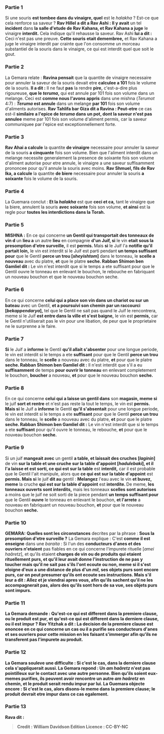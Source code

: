 
### Partie 1
Si une souris <b>est tombee dans du vinaigre, quel</b> est le <i>halakha</i> ? Est-ce que cela renforce sa saveur ? <b>Rav Hillel a dit a Rav Ashi : Il y avait</b> un tel <b>incident</b> dans <b>la salle d'etude de Rav Kahana, et Rav Kahana a juge</b> le vinaigre <b>interdit.</b> Cela indique qu'il rehausse la saveur. Rav Ashi <b>lui a dit :</b> Ceci n'est pas une preuve. <b>Cette souris</b> <b>etait demembree,</b> et Rav Kahana a juge le vinaigre interdit par crainte que l'on consomme un morceau substantiel de la souris dans le vinaigre, ce qui est interdit quel que soit le gout.

### Partie 2
La Gemara relate : <b>Ravina pensait</b> que la quantite de vinaigre necessaire pour annuler la saveur de la souris devait etre <b>calculee a 101</b> fois le volume de la souris. <b>Il a dit :</b> Il ne faut <b>pas</b> la rendre <b>pire,</b> c'est-a-dire plus rigoureuse, <b>que le <i>teruma</i>,</b> qui est annule par 101 fois son volume dans un melange. Ceci est <b>comme nous l'avons appris</b> dans une mishna (<i>Terumot</i> 4:7) : <b><i>Teruma</i> est annule</b> dans un melange <b>par 101</b> fois son volume d'aliments autorises. <b>Rav Tahlifa bar Giza dit a Ravina : Peut-etre</b> ce cas est-il <b>similaire a l'epice de <i>teruma</i> dans un pot, dont la saveur n'est pas annulee</b> meme par 101 fois son volume d'aliment permis, car la saveur communiquee par l'epice est exceptionnellement forte.

### Partie 3
<b>Rav Ahai a calcule</b> la quantite <b>de vinaigre</b> necessaire pour annuler la saveur de la souris <b>a cinquante</b> fois son volume. Bien que l'aliment interdit dans un melange necessite generalement la presence de soixante fois son volume d'aliment autorise pour etre annule, le vinaigre a une saveur suffisamment prononcee pour qu'il annule la souris avec moins. <b>Rav Shmuel, fils de Rav Ika, a calcule</b> la quantite <b>de biere</b> necessaire pour annuler la souris <b>a soixante</b> fois le volume de la souris.

### Partie 4
La Guemara conclut : <b>Et la <i>halakha</i></b> est que <b>ceci et ca,</b> tant le vinaigre que la biere, annulent la souris <b>avec soixante</b> fois son volume, <b>et ainsi</b> est la regle pour <b>toutes les interdictions dans la Torah.</b>

### Partie 5
<strong>MISHNA :</strong> En ce qui concerne <b>un Gentil qui transportait des tonneaux de vin d</b> un <b>lieu a</b> un autre <b>lieu</b> en compagnie <b>d'un Juif, si</b> le vin <b>etait sous la presomption d'etre surveille,</b> il est <b>permis. </b> Mais <b>si</b> le Juif l'a <b>notifie qu'il partait loin,</b> le vin est interdit si le Juif est parti pendant <b>un temps suffisant</b> <b>pour</b> que le Gentil <b>perce un trou [<i>sheyishtom</i>]</b> dans le tonneau, le <b>scelle a nouveau</b> avec du platre, <b>et</b> que le platre <b>seche. Rabban Shimon ben Gamliel dit :</b> Le vin n'est interdit que si le temps a ete suffisant pour que le Gentil ouvre le tonneau en enlevant le bouchon, le rebouche en fabriquant un nouveau bouchon et que le nouveau bouchon seche.

### Partie 6
En ce qui concerne <b>celui qui a place son vin dans un chariot ou sur un bateau</b> avec un Gentil, <b>et a poursuivi son chemin par un raccourci [<i>bekappendarya</i>],</b> tel que le Gentil ne sait pas quand le Juif le rencontrera, meme si le Juif <b>est entre dans la ville et s'est baigne,</b> le vin est <b>permis,</b> car le Gentil n'utiliserait pas le vin pour une libation, de peur que le proprietaire ne le surprenne a le faire.

### Partie 7
<b>Si</b> le Juif a <b>informe</b> le Gentil <b>qu'il allait s'absenter</b> pour une longue periode, le vin est interdit si le temps a ete <b>suffisant</b> pour que le Gentil <b>perce un trou</b> dans le tonneau, le <b>scelle</b> a nouveau avec du platre, <b>et</b> pour que le platre <b>seche. Rabban Shimon ben Gamliel dit :</b> Il n'est interdit que s'il a eu <b>suffisamment</b> de temps <b>pour ouvrir le tonneau</b> en enlevant completement le bouchon, <b>boucher</b> a nouveau, <b>et</b> pour que le nouveau bouchon <b>seche.</b>

### Partie 8
En ce qui concerne <b>celui qui a laisse un gentil dans</b> son <b>magasin, meme si</b> le juif <b>sort et rentre</b> et n'est pas reste la tout le temps, le vin est <b>permis. Mais si</b> le Juif a <b>informe</b> le Gentil <b>qu'il s'absentait</b> pour une longue periode, le vin est interdit si le temps a ete <b>suffisant</b> pour que le Gentil <b>perce un trou</b> dans le tonneau, le <b>scelle</b> a nouveau avec du platre, <b>et</b> pour que le platre <b>seche. Rabban Shimon ben Gamliel dit :</b> Le vin n'est interdit que si le temps a ete <b>suffisant</b> pour</b> qu'il ouvre le tonneau, le rebouche</b>, <b>et</b> pour que le nouveau bouchon <b>seche.</b>

### Partie 9
Si un juif <b>mangeait avec</b> un gentil <b>a table, et laissait des cruches [<i>laginin</i>]</b> de vin <b>sur la table et une cruche sur la table d'appoint [<i>hadulebaki</i>], et il l'a laisse et est sorti, ce qui est sur la table</b> est <b>interdit,</b> car il est probable que le Gentil l'ait manipule, alors que <b>ce qui est sur la table d'appoint</b> est <b>permis. Mais si</b> le juif <b>dit au</b> gentil : <b>Melangez</b> l'eau avec le vin <b>et buvez, meme</b> la cruche <b>qui est sur la table d'appoint</b> est <b>interdite. </b> De meme, <b>les tonneaux ouverts sont interdits,</b> mais les tonneaux <b>scelles</b> <b>sont autorises</b> a moins que le juif ne soit sorti de la piece pendant <b>un temps suffisant pour</b> que le Gentil <b>ouvre</b> le tonneau en enlevant le bouchon, <b>et l'arrete</b> a nouveau en fabriquant un nouveau bouchon, <b>et</b> pour que le nouveau bouchon <b>seche.</b>

### Partie 10
<strong>GEMARA:</strong> <b>Quelles sont les circonstances</b> decrites par la phrase : <b>Sous la presomption d'etre surveille ?</b> La Gemara explique : C'est <b>comme il est enseigne</b> dans une <i>baraita</i> : Si l'un des <b>conducteurs d'anes et des ouvriers n'etaient</b> pas fiables en ce qui concerne l'impurete rituelle [<i>amei haâretz</i>], et qu'ils etaient <b>charges de vin ou de produits qui etaient <b>rituellement purs, </b> et qu'il leur avait donne l'instruction de ne pas y toucher mais qu'il ne sait pas s'ils l'ont ecoute ou non, <b>meme</b> si <b>il s'est eloigne d'eux</b> a une distance de <b>plus d'un <i>mil</i>, ses objets purs sont</b> encore <b>purs,</b> car on peut presumer qu'ils ont ecoute ses instructions. <b>Mais s'il leur a dit : Allez et je viendrai apres vous,</b> afin qu'ils sachent qu'il ne les accompagnerait pas, alors <b>des qu'ils sont hors de sa vue, ses objets purs sont impurs.</b>

### Partie 11
La Gemara demande : <b>Qu'est-ce qui est different</b> dans <b>la premiere clause,</b> ou le produit est pur, <b>et qu'est-ce qui est different</b> dans <b>la derniere clause,</b> ou il est impur ? <b>Rav Yitzhak a dit :</b> La decision de <b>la premiere clause</b> est enoncee <b>en ce qui concerne</b> un cas ou <b>il a purifie ses conducteurs d'anes et ses ouvriers pour cette</b> mission en les faisant s'immerger afin qu'ils ne transferent pas l'impurete au produit.

### Partie 12
La Gemara souleve une difficulte : <b>Si c'est le cas,</b> dans <b>la derniere clause</b> cela s'appliquerait <b>aussi</b>. La Gemara repond : <b>Un <i>am haâretz</i> n'est pas pointilleux sur le contact avec une autre</b> personne. Bien qu'ils soient eux-memes purifies, ils peuvent avoir rencontre un autre <i>am haâretz</i> en chemin, et le produit serait rendu impur par lui. La Guemara objecte encore : <b>Si c'est le cas,</b> alors <b>disons-le meme</b> dans <b>la premiere clause;</b> le produit devrait etre impur dans ce cas egalement.

### Partie 13
<b>Rava dit :</b>

>Credit : William Davidson Edition
>Licence : CC-BY-NC